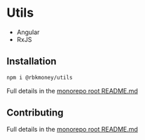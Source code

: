 # Utils

-   Angular
-   RxJS

## Installation

```sh
npm i @rbkmoney/utils
```

Full details in the [monorepo root README.md](https://github.com/rbkmoney/fe-core#installation)

## Contributing

Full details in the [monorepo root README.md](https://github.com/rbkmoney/fe-core#contributing)
